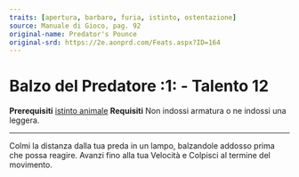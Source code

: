 ```yaml
---
traits: [apertura, barbaro, furia, istinto, ostentazione]
source: Manuale di Gioco, pag. 92
original-name: Predator's Pounce
original-srd: https://2e.aonprd.com/Feats.aspx?ID=164
---
```


# Balzo del Predatore :1: - Talento 12

**Prerequisiti** [istinto animale](/classi/barbaro/istinti/istinto-animale)
**Requisiti** Non indossi armatura o ne indossi una leggera.

---

Colmi la distanza dalla tua preda in un lampo, balzandole addosso prima che
possa reagire. Avanzi fino alla tua Velocità e Colpisci al termine del
movimento.
